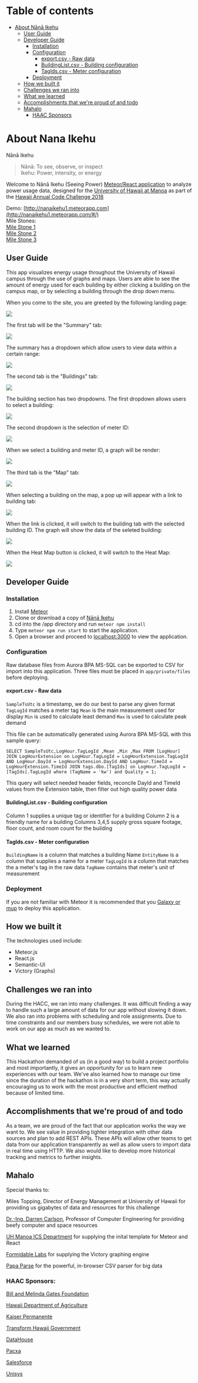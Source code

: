 # Table of contents

* [About Nānā Ikehu](#about-nanaikehu)
  * [User Guide](#user-guide)
  * [Developer Guide](#developer-guide)
    * [Installation](#installation)
    * [Configuration](#configuration)
      * [export.csv - Raw data](#export.csv-raw-data)
      * [BuildingList.csv - Building configuration](#building-configuration)
      * [TagIds.csv - Meter configuration](#meter-configuration)
    * [Deployment](#deployment)
  * [How we built it](#how-we-built-it)
  * [Challenges we ran into](#challenges)
  * [What we learned](#what-we-learned)
  * [Accomplishments that we're proud of and todo](#accomplishments)
  * [Mahalo](#mahalo)
    * [HAAC Sponsors](#sponsors)
    

# About Nana Ikehu 

Nānā Ikehu
> Nānā: To see, observe, or inspect        
> Ikehu: Power, intensity, or energy

Welcome to Nānā Ikehu (Seeing Power) [Meteor/React application](http://ics-software-engineering.github.io/meteor-application-template-react/) to analyze power usage data, designed for the [University of Hawaii at Manoa](https://manoa.hawaii.edu/) as part of the [Hawaii Annual Code Challenge 2018](http://hacc.hawaii.gov/)

Demo: [http://nanaikehu1.meteorapp.com](http://nanaikehu1.meteorapp.com/#/)    
Mile Stones:     
  [Mile Stone 1](https://github.com/nanaikehu/Nana-Ikehu/projects/1)    
  [Mile Stone 2](https://github.com/nanaikehu/Nana-Ikehu/projects/2)              
  [Mile Stone 3](https://github.com/nanaikehu/Nana-Ikehu/projects/4)

## User Guide
This app visualizes energy usage throughout the University of Hawaii campus through the use of graphs and maps.  Users are able to see the amount of energy used for each building by either clicking a building on the campus map, or by selecting a building through the drop down menu.

When you come to the site, you are greeted by the following landing page:

![](images/m3_landing.png)

The first tab will be the "Summary" tab:
 
![](images/m3_summary.png)
 
The summary has a dropdown which allow users to view data within a certain range:

![](images/m3_sumary-dropdown.png)
  
The second tab is the "Buildings" tab:

![](images/m2_building.png)

The building section has two dropdowns. The first dropdown allows users to select a building:

![](images/m2_building1.png)

The second dropdown is the selection of meter ID:

![](images/m3_building2.png)

When we select a building and meter ID, a graph will be render:

![](images/m2_building3.png)

The third tab is the "Map" tab:

![](images/m3_map.png)

When selecting a building on the map, a pop up will appear with a link to building tab:

![](images/m3_map1.png)

When the link is clicked, it will switch to the building tab with the selected building ID. The graph will show the data of the seleted building:

![](images/m3_map2.png)

When the Heat Map button is clicked, it will switch to the Heat Map:

![](images/heatmap.png)
## Developer Guide

### Installation

1. Install [Meteor](https://www.meteor.com/install)
2. Clone or download a copy of [Nānā Ikehu](https://github.com/nanaikehu/Nana-Ikehu)
3. cd into the /app directory and run `meteor npm install`
4. Type `meteor npm run start` to start the application.
5. Open a browser and proceed to [localhost:3000](http://localhost:3000) to view the application.

### Configuration

Raw database files from Aurora BPA MS-SQL can be exported to CSV for import into this application. Three files must be placed in `app/private/files` before deploying.

#### export.csv - Raw data
`SampleTsUtc` is a timestamp, we do our best to parse any given format
`TagLogId` matches a meter tag
`Mean` is the main measurement used for display
`Min` is used to calculate least demand
`Max` is used to calculate peak demand

This file can be automatically generated using Aurora BPA MS-SQL with this sample query:

`SELECT SampleTsUtc,LogHour.TagLogId
      ,Mean
      ,Min
      ,Max
  FROM [LogHour]
  JOIN LogHourExtension on LogHour.TagLogId = LogHourExtension.TagLogId AND
  LogHour.DayId = LogHourExtension.DayId AND
  LogHour.TimeId = LogHourExtension.TimeId
  JOIN tags.dbo.[TagIds] on LogHour.TagLogId = [TagIds].TagLogId
  where (TagName = 'kw') and Quality = 1;`

This query will select needed header fields, reconcile DayId and TimeId values from the Extension table, then filter out high quality power data


#### BuildingList.csv - Building configuration
Column 1 supplies a unique tag or identifier for a building
Column 2 is a friendly name for a building
Columns 3,4,5 supply gross square footage, floor count, and room count for the building
#### TagIds.csv - Meter configuration
`BuildingName` is a column that matches a building Name
`EntityName` is a column that supplies a name for a meter
`TagLogId` is a column that matches the a meter's tag in the raw data
`TagName` contains that meter's unit of measurement


### Deployment

If you are not familiar with Meteor it is recommended that you [Galaxy or mup](https://guide.meteor.com/deployment.html#galaxy) to deploy this application.


## How we built it
The technologies used include:
* Meteor.js
* React.js
* Semantic-UI
* Victory (Graphs)

## Challenges we ran into
During the HACC, we ran into many challenges.  It was difficult finding a way to handle such a large amount of data for our app without slowing it down.  We also ran into problems with scheduling and role assignments.  Due to time constraints and our members busy schedules, we were not able to work on our app as much as we wanted to.

## What we learned
This Hackathon demanded of us (in a good way) to build a project portfolio and most importantly, it gives an opportunity for us to learn new experiences with our team. We've also learned how to manage our time since the duration of the hackathon is in a very short term, this way actually encouraging us to work with the most productive and efficient method because of limited time.

## Accomplishments that we're proud of and todo
As a team, we are proud of the fact that our application works the way we want to. We see value in providing tighter integration with other data sources and plan to add REST APIs. These APIs will allow other teams to get data from our application transparently as well as allow users to import data in real time using HTTP. We also would like to develop more historical tracking and metrics to further insights.

## Mahalo 
Special thanks to: 

Miles Topping, Director of Energy Management at University of Hawaii for providing us gigabytes of data and resources for this challenge

[Dr.-Ing. Darren Carlson](http://ee.hawaii.edu/faculty/detail.php?usr=87), Professor of Computer Engineering for providing beefy computer and space resources 

[UH Manoa ICS Department](http://ics-software-engineering.github.io/meteor-application-template-react/)  for supplying the inital template for Meteor and React

[Formidable Labs](https://formidable.com/open-source/) for supplying the Victory graphing engine

[Papa Parse](https://www.papaparse.com/) for the powerful, in-browser CSV parser for big data

### HAAC Sponsors: 
[Bill and Melinda Gates Foundation](https://www.gatesfoundation.org/)

[Hawaii Department of Agriculture](http://hdoa.hawaii.gov/)

[Kaiser Permanente](https://thrive.kaiserpermanente.org/)

[Transform Hawaii Government](http://transformhawaiigov.org/)

[DataHouse](http://www.datahouse.com/)

[Pacxa](http://www.pacxa.com/)

[Salesforce](https://www.salesforce.com/)

[Unisys](https://www.unisys.com/)








